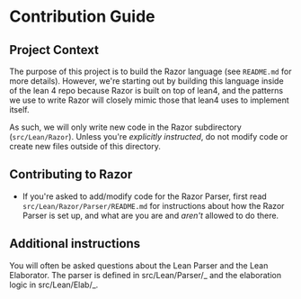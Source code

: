 # Contribution Guide

## Project Context

The purpose of this project is to build the Razor language (see `README.md` for more details).
However, we're starting out by building this language inside of the lean 4 repo because Razor
is built on top of lean4, and the patterns we use to write Razor will closely mimic those
that lean4 uses to implement itself.

As such, we will only write new code in the Razor subdirectory (`src/Lean/Razor`). Unless you're
_explicitly instructed_, do not modify code or create new files outside of this directory.

## Contributing to Razor

- If you're asked to add/modify code for the Razor Parser, first read `src/Lean/Razor/Parser/README.md`
  for instructions about how the Razor Parser is set up, and what are you are and _aren't_ allowed to do there.

## Additional instructions

You will often be asked questions about the Lean Parser and the Lean Elaborator.
The parser is defined in src/Lean/Parser/_ and the elaboration logic in src/Lean/Elab/_.

